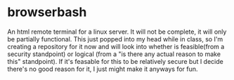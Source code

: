 # browserbash
An html remote terminal for a linux server. It will not be complete, it will only be partially functional.
This just popped into my head while in class, so I'm creating a repository for it now and will look into whether is feasible(from a security standpoint) or logical (from a "is there any actual reason to make this" standpoint). 
If it's feasable for this to be relatively secure but I decide there's no good reason for it, I just might make it anyways for fun. 
